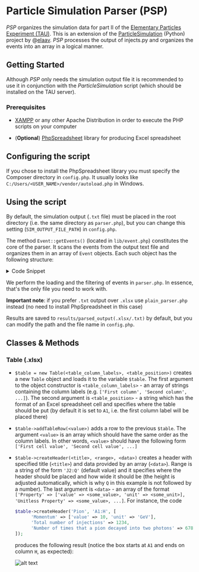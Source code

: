 # Particle Simulation Parser (PSP)

*PSP* organizes the simulation data for part II of the [Elementary Particles Experiment (TAU)](https://m.tau.ac.il/~lab3/PARTICLES/particles.html). This is an extension of the [ParticleSimulation](https://github.com/elaav/ParticleSimulation) (Python) project by @[elaav](https://github.com/elaav). *PSP* processes the output of injects.py and organizes the events into an array in a logical manner.

## Getting Started

Although *PSP* only needs the simulation output file it is recommended to use it in conjunction with the *ParticleSimulation* script (which should be installed on the TAU server).

### Prerequisites

* [XAMPP](https://www.apachefriends.org/index.html) or any other Apache Distribution in order to execute the PHP scripts on your computer

* (**Optional**) [PhpSpreadsheet](https://phpspreadsheet.readthedocs.io/en/latest/#installation) library for producing Excel spreadsheet

## Configuring the script

If you chose to install the PhpSpreadsheet library you must specify the Composer directory in `config.php`. It usually looks like `C:/Users/<USER_NAME>/vendor/autoload.php` in Windows.

## Using the script

By default, the simulation output (`.txt` file) must be placed in the root directory (i.e. the same directory as `parser.php`), but you can change this setting (`SIM_OUTPUT_FILE_PATH`) in `config.php`. 

The method `Event::getEvents()` (located in `lib/event.php`) constitutes the core of the parser. It scans the events from the output text file and organizes them in an array of `Event` objects. Each such object has the following structure:

<details> 
	<summary>Code Snippet</summary>
	

	Event Object
	(
		[injection_momentum] => 8.0 // Value of the initial momentum (in this example 8.0)
		[spectrometer_data] => Array // Stores the spectrometer data (empty if there's no data)
			(
				[track_data] => Array
					(
						[1] => Array // The index corresponds to the track number (here it means Track No. 1)
							(
								[curvature] => Array
									(
										[value] => -0.130972825E-02
										[error] => 0.10885E-09
									)

								[tandip] => Array
									(
										[value] => 0.099900089
										[error] => 0.22033E-03
									)

							)

						[2] => Array
							(
								[curvature] => Array
									(
										[value] => ...
										[error] => ...
									)

								[tandip] => Array
									(
										[value] => ...
										[error] => ...
									)

							)
				.
				.
				.
					)

				[vertices_data] => Array
					(
						[0] => Array
							(
								[tracks] => Array // Always contains 2 elements - the two tracks corresponding to this vertex
									(
										[0] => 1
										[1] => 2
									)

								[data] => Array
									(
										[coordinates] => Array
											(
												[x] => Array
													(
														[value] => 81.17825
														[error] => 24.59993
													)

												[y] => Array
													(
														[value] => -6.81394
														[error] => 4.69129
													)

												[z] => Array
													(
														[value] => 8.87917
														[error] => 1.97983
													)

											)

										[angle] => Array
											(
												[value] => 0.00072
												[error] => 0.09287
											)

									)

							)
				.
				.
				.
					)

			)

		[cluster_number] => 1 // The number of clusters in the calorimeter
		[cluster_data] => Array // Array with cluster data
			(
				[0] => Array
					(
						[pulse_height] => 23.0
						[x] => 133.0
						[y] => -23.0
						[z] => 16.0
					)

			)

		[has_charged_products] => Boolean // TRUE if charged particles were produced, FALSE otherwise
		[has_muon_hits] => Boolean // Self-explanatory
		[number_of_tracks] => 3 // Self-explanatory
		[number_of_vertices] => 3 // Self-explanatory
	)

</details>

We perform the loading and the filtering of events in `parser.php`. In essence, that's the only file you need to work with.

**Important note**: if you prefer `.txt` output over `.xlsx` use `plain_parser.php` instead (no need to install PhpSpreadsheet in this case)

Results are saved to `results/parsed_output(.xlsx/.txt)` by default, but you can modify the path and the file name in `config.php`.

## Classes & Methods

### Table (.xlsx)

* `$table = new Table(<table_column_labels>, <table_position>)` creates a new `Table` object and loads it to the variable `$table`. The first argument to the object constructor is `<table_column_labels>` - an array of strings containing the column labels (e.g. `['First column', 'Second column', ...]`). The second argument is `<table_position>` - a string which has the format of an Excel spreadsheet cell and specifies where the table should be put (by default it is set to `A1`, i.e. the first column label will be placed there)

* `$table->addTableRow(<value>)` adds a row to the previous `$table`. The argument `<value>` is an array which should have the same order as the column labels. In other words, `<value>` should have the following form `['First cell value', 'Second cell value', ...]`

* `$table->createHeader(<title>, <range>, <data>)` creates a header with specified title (`<title>`) and data provided by an array (`<data>`). Range is a string of the form `'J2:Q'` (default value) and it specifies where the header should be placed and how wide it should be (the height is adjusted automatically, which is why `Q` in this example is not followed by a number). The last argument is `<data>` - an array of the format `['Property' => ['value' => <some_value>, 'unit' => <some_unit>], 'Unitless Property' => <some_value>, ...]`. For instance, the code
  ```php
  $table->createHeader('Pion', 'A1:H', [
		'Momentum' => ['value' => 10, 'unit' => 'GeV'], 
		'Total number of injections' => 1234, 
		'Number of times that a pion decayed into two photons' => 678
  ]);
  ```
  produces the following result (notice the box starts at `A1` and ends on column `H`, as expected): 
  
  ![alt text](https://i.imgur.com/aSK4xaj.png "Header for Part II results")
